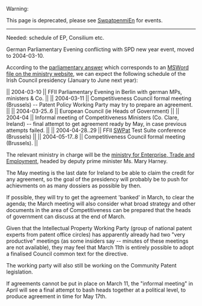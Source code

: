 Warning:

This page is deprecated, please see
[SwpatpenmiEn](SwpatpenmiEn "wikilink") for events.

------------------------------------------------------------------------

Needed: schedule of EP, Consilium etc.

German Parliamentary Evening conflicting with SPD new year event, moved
to 2004-03-10.

According to the [parliamentary
answer](http://www.greenparty.ie/pressroom/Dail%20work/031023%20EU%20Presidency.htm "wikilink")
which corresponds to an [MSWord file on the ministry
website](http://www.entemp.ie/ecd/irelandspresidency.doc "wikilink"), we
can expect the following schedule of the Irish Council presidency
(January to June next year):

\|\| 2004-03-10 \|\| FFII Parliamentary Evening in Berlin with german
MPs, ministers & Co. \|\| \|\| 2004-03-11 \|\| Competitiveness Council
formal meeting (Brussels) \-- Patent Policy Working Party may try to
prepare an agreement. \|\| \|\| 2004-03-25..6 \|\| European Council (ie
Heads of Government) \|\| \|\| 2004-04 \|\| Informal meeting of
Competitiveness Ministers (Co. Clare, Ireland) \-- final attempt to get
agreement ready by May, in case previous attempts failed. \|\| \|\|
2004-04-28..29 \|\| FFII [SWPat](SWPat "wikilink") Test Suite conference
(Brussels) \|\| \|\| 2004-05-17..8 \|\| Competitiveness Council formal
meeting (Brussels). \|\|

The relevant ministry in charge will be the [ministry for Enterprise,
Trade and Employment](http://www.entemp.ie/ "wikilink"), headed by
deputy prime minister Ms. Mary Harney.

The May meeting is the last date for Ireland to be able to claim the
credit for any agreement, so the goal of the presidency will probably be
to push for achievments on as many dossiers as possible by then.

If possible, they will try to get the agreement \'banked\' in March, to
clear the agenda; the March meeting will also consider what broad
strategy and other documents in the area of Competitiveness can be
prepared that the heads of government can discuss at the end of March.

Given that the Intellectual Property Working Party (group of national
patent experts from patent office circles) has apparently already had
two \"very productive\" meetings (as some insiders say \-- minutes of
these meetings are not available), they may feel that March 11th is
entirely possible to adopt a finalised Council common text for the
directive.

The working party will also still be working on the Community Patent
legislation.

If agreements cannot be put in place on March 11, the \"informal
meeting\" in April will see a final attempt to bash heads together at a
political level, to produce agreement in time for May 17th.
